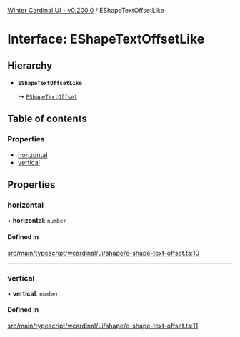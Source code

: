 [Winter Cardinal UI - v0.200.0](../index.md) / EShapeTextOffsetLike

# Interface: EShapeTextOffsetLike

## Hierarchy

- **`EShapeTextOffsetLike`**

  ↳ [`EShapeTextOffset`](EShapeTextOffset.md)

## Table of contents

### Properties

- [horizontal](EShapeTextOffsetLike.md#horizontal)
- [vertical](EShapeTextOffsetLike.md#vertical)

## Properties

### horizontal

• **horizontal**: `number`

#### Defined in

[src/main/typescript/wcardinal/ui/shape/e-shape-text-offset.ts:10](https://github.com/winter-cardinal/winter-cardinal-ui/blob/v0.200.0/src/main/typescript/wcardinal/ui/shape/e-shape-text-offset.ts#L10)

___

### vertical

• **vertical**: `number`

#### Defined in

[src/main/typescript/wcardinal/ui/shape/e-shape-text-offset.ts:11](https://github.com/winter-cardinal/winter-cardinal-ui/blob/v0.200.0/src/main/typescript/wcardinal/ui/shape/e-shape-text-offset.ts#L11)
